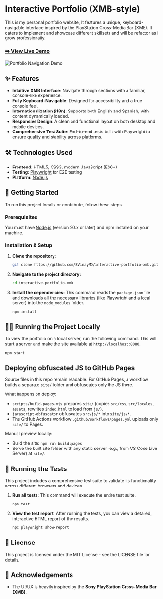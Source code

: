 # Interactive Portfolio (XMB-style)

This is my personal portfolio website, It features a unique, keyboard-navigable interface inspired by the PlayStation Cross-Media Bar (XMB). It caters to implement and showcase different skillsets and will be refactor as i grow professionally.

### [➡️ View Live Demo](https://svinaymd.github.io/interactive-portfolio-xmb/)

![Portfolio Navigation Demo](assets/images/previewGif.gif)

## ✨ Features

*   **Intuitive XMB Interface**: Navigate through sections with a familiar, console-like experience.
*   **Fully Keyboard-Navigable**: Designed for accessibility and a true console feel.
*   **Internationalization (i18n)**: Supports both English and Spanish, with content dynamically loaded.
*   **Responsive Design**: A clean and functional layout on both desktop and mobile devices.
*   **Comprehensive Test Suite**: End-to-end tests built with Playwright to ensure quality and stability across platforms.

## 🛠️ Technologies Used

*   **Frontend**: HTML5, CSS3, modern JavaScript (ES6+)
*   **Testing**: [Playwright](https://playwright.dev/) for E2E testing
*   **Platform**: [Node.js](https://nodejs.org/)

## 🚀 Getting Started

To run this project locally or contribute, follow these steps.

### Prerequisites

You must have [Node.js](https://nodejs.org/en/download/) (version 20.x or later) and npm installed on your machine.

### Installation & Setup

1.  **Clone the repository:**
    ```bash
    git clone https://github.com/SVinayMD/interactive-portfolio-xmb.git
    ```

2.  **Navigate to the project directory:**
    ```bash
    cd interactive-portfolio-xmb
    ```

3.  **Install the dependencies:**
    This command reads the `package.json` file and downloads all the necessary libraries (like Playwright and a local server) into the `node_modules` folder.
    ```bash
    npm install
    ```

## 🏃‍♂️ Running the Project Locally

To view the portfolio on a local server, run the following command. This will start a server and make the site available at `http://localhost:8080`.

```bash
npm start
```
## Deploying obfuscated JS to GitHub Pages

Source files in this repo remain readable. For GitHub Pages, a workflow builds a separate `site/` folder and obfuscates only the JS there.

What happens on deploy:
- `scripts/build-pages.mjs` prepares `site/` (copies `src/css`, `src/locales`, `assets`, rewrites `index.html` to load from `js/`).
- `javascript-obfuscator` obfuscates `src/js/*` into `site/js/*`.
- The GitHub Actions workflow `.github/workflows/pages.yml` uploads only `site/` to Pages.

Manual preview locally:
- Build the site: `npm run build:pages`
- Serve the built site folder with any static server (e.g., from VS Code Live Server) at `site/`.

## 🧪 Running the Tests

This project includes a comprehensive test suite to validate its functionality across different browsers and devices.

1.  **Run all tests:**
    This command will execute the entire test suite.
    ```bash
    npm test
    ```

2.  **View the test report:**
    After running the tests, you can view a detailed, interactive HTML report of the results.
    ```bash
    npx playwright show-report
    ```

## 📄 License

This project is licensed under the MIT License - see the LICENSE file for details.

## 🙏 Acknowledgements

- The UI/UX is heavily inspired by the **Sony PlayStation Cross-Media Bar (XMB)**.